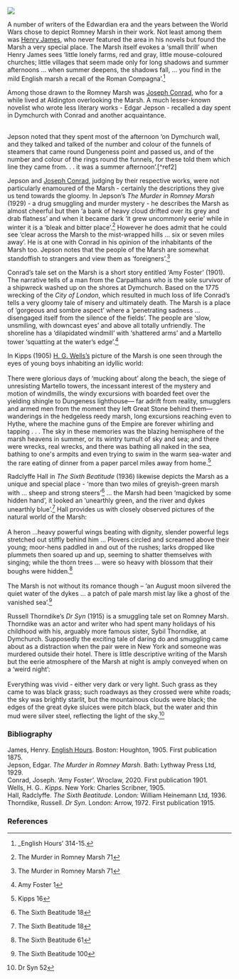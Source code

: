 <a href="https://juncture-digital.org"><img src="https://juncture-digital.org/images/ve-button.png"></a>

<param ve-config title="Writers of Romney Marsh" author="Dr Pat Argar" layout="vtl" banner="https://upload.wikimedia.org/wikipedia/commons/c/c1/Charles_Sims--The_Sands_at_Dymchurch--c1920-2--Tate.jpg">
<param ve-entity eid="Q921173" aliases="Aldington">
<param ve-entity eid="Q2796278" aliases="Dymchurch">
<param ve-entity eid="Q911577" aliases="Dungeness">
<param ve-entity eid="Q1506093" aliases="Romney Marsh">

A number of writers of the Edwardian era and the years between the World Wars chose to depict Romney Marsh in their work. Not least among them was [Henry James](/19c/19c-jamesh-hever-castle), who never featured the area in his novels but found the Marsh a very special place. The Marsh itself evokes a ‘small thrill’ when Henry James sees ‘little lonely farms, red and gray, little mouse-coloured churches; little villages that seem made only for long shadows and summer afternoons … when summer deepens, the shadows fall, … you find in the mild English marsh a recall of the Roman Compagna’.[^ref1]  
<param ve-image url="https://upload.wikimedia.org/wikipedia/commons/7/7c/Harold_Gilman_-_Romney_Marsh_-_B1975.4.330_-_Yale_Center_for_British_Art.jpg" label="Romney Marsh" attribution="Harold Gilman, CC0, via Wikimedia Commons">

Among those drawn to the Romney Marsh was [Joseph Conrad](/19c/19c-conrad-biography), who for a while lived at Aldington overlooking the Marsh. A much lesser-known novelist who wrote less literary works - Edgar Jepson - recalled a day spent in Dymchurch with Conrad and another acquaintance.  
<br>
<param ve-map center="Q2796278" zoom="10">
Jepson noted that they spent most of the afternoon ‘on Dymchurch wall, and they talked and talked of the number and colour of the funnels of steamers that came round Dungeness point and passed us, and of the number and colour of the rings round the funnels, for these told them which line they came from. . .  it was a summer afternoon’.[^ref2]  
<param ve-image url="https://upload.wikimedia.org/wikipedia/commons/c/ca/Ordnance_Survey_Drawings_-_Dungeness%2C_Kent_%28OSD_104-2%29.jpg" label="Dungeness Point" attribution="British Library, OGL v1.0OGL v1.0, via Wikimedia Commons">

Jepson and [Joseph Conrad](/19c/19c-conrad-biography), judging by their respective works, were not particularly enamoured of the Marsh - certainly the descriptions they give us tend towards the gloomy. In Jepson’s _The Murder in Romney Marsh_ (1929) - a drug smuggling and murder mystery - he describes the Marsh as almost cheerful but then ‘a bank of heavy cloud drifted over its grey and drab flatness’ and when it became dark ‘it grew uncommonly eerie’ while in winter it is a  ‘bleak and bitter place’.[^ref3]   However he does admit that he could see ‘clear across the Marsh to the mist-wrapped  hills … six or seven miles away’. He is at one with Conrad in his opinion of the inhabitants of the Marsh too. Jepson notes that the people of the Marsh are somewhat standoffish to strangers and view them as ‘foreigners’.[^ref4]  
<param ve-image url="https://upload.wikimedia.org/wikipedia/commons/9/98/Harold_Gilman_-_Romney_Marsh_-_B1975.4.329_-_Yale_Center_for_British_Art.jpg" label="Romney Marsh" attribution="Harold Gilman, CC0, via Wikimedia Commons">

Conrad’s tale set on the Marsh is a short story entitled ‘Amy Foster’ (1901). The narrative tells of a man from the Carpathians who is the sole survivor of a shipwreck washed up on the shores at Dymchurch. Based on the 1775 wrecking of the _City of London_,  which resulted in much loss of life Conrad’s tells a very gloomy tale of misery and ultimately death. The Marsh is a place of ‘gorgeous and sombre aspect’ where  a ‘penetrating sadness … disengaged itself from the silence of the fields’. The people are ‘slow, unsmiling, with downcast eyes’ and above all totally unfriendly. The shoreline has a ‘dilapidated windmill’ with ‘shattered arms’ and a Martello tower ‘squatting at the water’s edge’.[^ref5] 
<param ve-image url="https://upload.wikimedia.org/wikipedia/commons/b/b1/New_Romney_Old_pre_1905.jpg" label="Old Mill, New Romney pre-1905" attribution="Valentine's, Dundee, Public domain, via Wikimedia Commons">

In Kipps (1905) [H. G.  Wells’s](/20c/20c-wellshg-biography) picture of the Marsh is one seen through the eyes of young boys inhabiting an idyllic world:
<br><br>
There were glorious days of ‘mucking about’ along the beach, the siege of unresisting Martello towers, the incessant interest of the mystery and motion of windmills, the windy excursions with boarded feet over the yielding shingle to Dungeness lighthouse— far adrift from reality, smugglers and armed men from the moment they left Great Stone behind them—wanderings in the hedgeless reedy marsh, long excursions reaching even to Hythe, where the machine guns of the Empire are forever whirling and tapping . . .  The sky in these memories was the blazing hemisphere of the marsh heavens in summer, or its wintry tumult of sky and sea; and there were wrecks, real wrecks, and there was bathing all naked in the sea, bathing to one's armpits and even trying to swim in the warm sea-water and the rare eating of dinner from a paper parcel miles away from home.[^ref6] 
<param ve-image url="https://upload.wikimedia.org/wikipedia/commons/e/e7/Dungeness_%28SER%29_station.jpg" label="Dungeness Station and Lighthouse" attribution="Shoesmith & Etheridge, Hastings, Public domain, via Wikimedia Commons">

Radclyffe Hall in _The Sixth Beatitude_ (1936) likewise depicts the Marsh as a unique and special place -  ‘more than two miles of  greyish-green marsh with … sheep and strong steers’[^ref7] … the Marsh had been ‘magicked by some hidden hand’, it looked an ‘unearthly green, and the river and dykes unearthly blue’.[^ref8]   Hall provides us with closely observed pictures of the natural world of the Marsh:
<br><br>
A heron …heavy powerful wings beating with dignity, slender powerful legs stretched out stiffly behind him … Plovers circled and screamed above their young; moor-hens paddled in and out of the rushes; larks dropped like plummets then soared up and up, seeming to shatter themselves with singing; while the thorn trees … were so heavy with blossom that their boughs were hidden.[^ref9]  
<br>
The Marsh is not without its romance though – ‘an August moon silvered the quiet water of the dykes … a patch of pale marsh mist lay like a ghost of the vanished sea’.[^ref10]   
<param ve-image url="https://upload.wikimedia.org/wikipedia/commons/e/ef/Fairfield_Church%2C_Romney_Marsh_-_geograph.org.uk_-_228870.jpg" label="Fairfield CHurch, Romney Marsh" attribution="Stephen Nunney / Fairfield Church, Romney Marsh" license="CC BY-SA 2.0">

Russell Thorndike’s _Dr Syn_ (1915)  is a smuggling tale set on Romney Marsh. Thorndike was an actor and writer who had spent many holidays of his childhood with his, arguably more famous sister, Sybil Thorndike, at Dymchurch. Supposedly the exciting tale of daring do and smuggling came about as a distraction when the pair were in New York and someone was murdered outside their hotel. There is little descriptive writing of the Marsh but the eerie atmosphere of the Marsh at night is amply conveyed when on a ‘weird night’:
<br><br>
Everything was vivid - either very dark or very light. Such grass as they came to was black grass; such roadways as they crossed were white roads; the sky was brightly starlit, but the mountainous clouds were black; the edges of the great dyke sluices were pitch black, but the water and thin mud were silver steel, reflecting the light of the sky.[^ref11]   
<param ve-image url="https://upload.wikimedia.org/wikipedia/commons/7/76/Doctor_Syn_1915_Doubleday_cover.png" label="Dr Syn" attribution="Doubleday Cover. Unknown author, Public domain, via Wikimedia Commons">
 
### Bibliography
James, Henry. [English Hours](https://archive.org/details/englishhours1905jame/page/n11/mode/2up). Boston: Houghton, 1905. First publication 1875.   
Jepson, Edgar. _The Murder in Romney Marsh_. Bath: Lythway Press Ltd, 1929.   
Conrad, Joseph. ‘Amy Foster’. Wroclaw, 2020. First publication 1901.   
Wells, H. G.. _Kipps_. New York: Charles Scribner, 1905.   
Hall, Radclyffe. _The Sixth Beatitude_. London: William Heinemann Ltd, 1936.   
Thorndike, Russell. _Dr Syn_. London: Arrow, 1972. First publication 1915.   

### References

[^ref1]: _English Hours’ 314-15.
[^ref2]: Shail 387
[^ref3]: The Murder in Romney Marsh 71
[^ref4]: The Murder in Romney Marsh 71
[^ref5]: Amy Foster 1
[^ref6]: Kipps 16
[^ref7]: The Sixth Beatitude 18
[^ref8]: The Sixth Beatitude 18 
[^ref9]: The Sixth Beatitude 61
[^ref10]: The Sixth Beatitude 100
[^ref11]: Dr Syn 52
